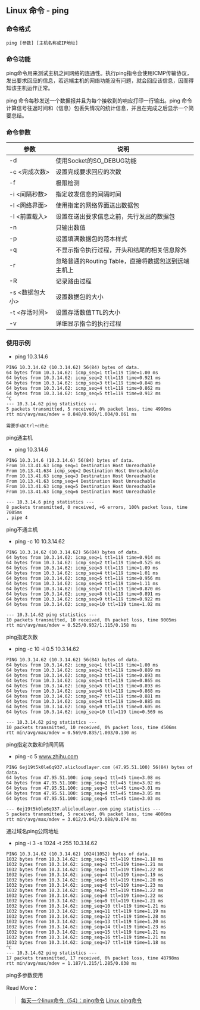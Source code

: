 ## Linux 命令 - ping

### 命令格式

```
ping [参数] [主机名称或IP地址]
```

### 命令功能

ping命令用来测试主机之间网络的连通性。执行ping指令会使用ICMP传输协议，发出要求回应的信息，若远端主机的网络功能没有问题，就会回应该信息，因而得知该主机运作正常。

ping 命令每秒发送一个数据报并且为每个接收到的响应打印一行输出。ping 命令计算信号往返时间和（信息）包丢失情况的统计信息，并且在完成之后显示一个简要总结。

### 命令参数

| 参数         | 说明                               |
| ---------- | -------------------------------- |
| -d         | 使用Socket的SO_DEBUG功能              |
| -c <完成次数>  | 设置完成要求回应的次数                      |
| -f         | 极限检测                             |
| -i <间隔秒数>  | 指定收发信息的间隔时间                      |
| -l <网络界面>  | 使用指定的网络界面送出数据包                   |
| -l <前置载入>  | 设置在送出要求信息之前，先行发出的数据包             |
| -n         | 只输出数值                            |
| -p         | 设置填满数据包的范本样式                     |
| -q         | 不显示指令执行过程，开头和结尾的相关信息除外           |
| -r         | 忽略普通的Routing Table，直接将数据包送到远端主机上 |
| -R         | 记录路由过程                           |
| -s <数据包大小> | 设置数据包的大小                         |
| -t <存活时间>  | 设置存活数值TTL的大小                     |
| -v         | 详细显示指令的执行过程                      |

### 使用示例

- ping 10.3.14.6

```
PING 10.3.14.62 (10.3.14.62) 56(84) bytes of data.
64 bytes from 10.3.14.62: icmp_seq=1 ttl=119 time=1.00 ms
64 bytes from 10.3.14.62: icmp_seq=2 ttl=119 time=0.921 ms
64 bytes from 10.3.14.62: icmp_seq=3 ttl=119 time=0.848 ms
64 bytes from 10.3.14.62: icmp_seq=4 ttl=119 time=0.862 ms
64 bytes from 10.3.14.62: icmp_seq=5 ttl=119 time=0.912 ms
^C
--- 10.3.14.62 ping statistics ---
5 packets transmitted, 5 received, 0% packet loss, time 4990ms
rtt min/avg/max/mdev = 0.848/0.909/1.004/0.061 ms

需要手动Ctrl+c终止
```

ping通主机

- ping 10.3.14.6

```
PING 10.3.14.6 (10.3.14.6) 56(84) bytes of data.
From 10.13.41.63 icmp_seq=1 Destination Host Unreachable
From 10.13.41.634 icmp_seq=2 Destination Host Unreachable
From 10.13.41.63 icmp_seq=3 Destination Host Unreachable
From 10.13.41.63 icmp_seq=4 Destination Host Unreachable
From 10.13.41.63 icmp_seq=5 Destination Host Unreachable
From 10.13.41.63 icmp_seq=6 Destination Host Unreachable

--- 10.3.14.6 ping statistics ---
8 packets transmitted, 0 received, +6 errors, 100% packet loss, time 7005ms
, pipe 4
```

ping不通主机

- ping -c 10 10.3.14.62

```
PING 10.3.14.62 (10.3.14.62) 56(84) bytes of data.
64 bytes from 10.3.14.62: icmp_seq=1 ttl=119 time=0.914 ms
64 bytes from 10.3.14.62: icmp_seq=2 ttl=119 time=0.525 ms
64 bytes from 10.3.14.62: icmp_seq=3 ttl=119 time=1.09 ms
64 bytes from 10.3.14.62: icmp_seq=4 ttl=119 time=1.01 ms
64 bytes from 10.3.14.62: icmp_seq=5 ttl=119 time=0.956 ms
64 bytes from 10.3.14.62: icmp_seq=6 ttl=119 time=1.11 ms
64 bytes from 10.3.14.62: icmp_seq=7 ttl=119 time=0.870 ms
64 bytes from 10.3.14.62: icmp_seq=8 ttl=119 time=0.891 ms
64 bytes from 10.3.14.62: icmp_seq=9 ttl=119 time=0.922 ms
64 bytes from 10.3.14.62: icmp_seq=10 ttl=119 time=1.02 ms

--- 10.3.14.62 ping statistics ---
10 packets transmitted, 10 received, 0% packet loss, time 9005ms
rtt min/avg/max/mdev = 0.525/0.932/1.115/0.158 ms
```

ping指定次数

- ping -c 10 -i 0.5 10.3.14.62

```
PING 10.3.14.62 (10.3.14.62) 56(84) bytes of data.
64 bytes from 10.3.14.62: icmp_seq=1 ttl=119 time=1.00 ms
64 bytes from 10.3.14.62: icmp_seq=2 ttl=119 time=0.889 ms
64 bytes from 10.3.14.62: icmp_seq=3 ttl=119 time=0.893 ms
64 bytes from 10.3.14.62: icmp_seq=4 ttl=119 time=0.865 ms
64 bytes from 10.3.14.62: icmp_seq=5 ttl=119 time=0.893 ms
64 bytes from 10.3.14.62: icmp_seq=6 ttl=119 time=0.868 ms
64 bytes from 10.3.14.62: icmp_seq=7 ttl=119 time=0.881 ms
64 bytes from 10.3.14.62: icmp_seq=8 ttl=119 time=0.885 ms
64 bytes from 10.3.14.62: icmp_seq=9 ttl=119 time=0.605 ms
64 bytes from 10.3.14.62: icmp_seq=10 ttl=119 time=0.569 ms

--- 10.3.14.62 ping statistics ---
10 packets transmitted, 10 received, 0% packet loss, time 4506ms
rtt min/avg/max/mdev = 0.569/0.835/1.003/0.130 ms
```

ping指定次数和时间间隔

- ping -c 5 www.zhihu.com

```
PING 6ej19t5k0le6q937.alicloudlayer.com (47.95.51.100) 56(84) bytes of data.
64 bytes from 47.95.51.100: icmp_seq=1 ttl=45 time=3.08 ms
64 bytes from 47.95.51.100: icmp_seq=2 ttl=45 time=3.02 ms
64 bytes from 47.95.51.100: icmp_seq=3 ttl=45 time=3.01 ms
64 bytes from 47.95.51.100: icmp_seq=4 ttl=45 time=3.05 ms
64 bytes from 47.95.51.100: icmp_seq=5 ttl=45 time=3.03 ms

--- 6ej19t5k0le6q937.alicloudlayer.com ping statistics ---
5 packets transmitted, 5 received, 0% packet loss, time 4006ms
rtt min/avg/max/mdev = 3.012/3.042/3.088/0.074 ms
```

通过域名ping公网地址

- ping -i 3 -s 1024 -t 255 10.3.14.62

```
PING 10.3.14.62 (10.3.14.62) 1024(1052) bytes of data.
1032 bytes from 10.3.14.62: icmp_seq=1 ttl=119 time=1.18 ms
1032 bytes from 10.3.14.62: icmp_seq=2 ttl=119 time=1.21 ms
1032 bytes from 10.3.14.62: icmp_seq=3 ttl=119 time=1.22 ms
1032 bytes from 10.3.14.62: icmp_seq=4 ttl=119 time=1.19 ms
1032 bytes from 10.3.14.62: icmp_seq=5 ttl=119 time=1.20 ms
1032 bytes from 10.3.14.62: icmp_seq=6 ttl=119 time=1.23 ms
1032 bytes from 10.3.14.62: icmp_seq=7 ttl=119 time=1.22 ms
1032 bytes from 10.3.14.62: icmp_seq=8 ttl=119 time=1.22 ms
1032 bytes from 10.3.14.62: icmp_seq=9 ttl=119 time=1.21 ms
1032 bytes from 10.3.14.62: icmp_seq=10 ttl=119 time=1.21 ms
1032 bytes from 10.3.14.62: icmp_seq=11 ttl=119 time=1.19 ms
1032 bytes from 10.3.14.62: icmp_seq=12 ttl=119 time=1.28 ms
1032 bytes from 10.3.14.62: icmp_seq=13 ttl=119 time=1.20 ms
1032 bytes from 10.3.14.62: icmp_seq=14 ttl=119 time=1.23 ms
1032 bytes from 10.3.14.62: icmp_seq=15 ttl=119 time=1.21 ms
1032 bytes from 10.3.14.62: icmp_seq=16 ttl=119 time=1.21 ms
1032 bytes from 10.3.14.62: icmp_seq=17 ttl=119 time=1.18 ms
^C
--- 10.3.14.62 ping statistics ---
17 packets transmitted, 17 received, 0% packet loss, time 48798ms
rtt min/avg/max/mdev = 1.187/1.215/1.285/0.038 ms
```

ping多参数使用



Read More：

> [每天一个linux命令（54）：ping命令](http://www.cnblogs.com/peida/archive/2013/03/06/2945407.html) [Linux ping命令](http://www.runoob.com/linux/linux-comm-ping.html) 